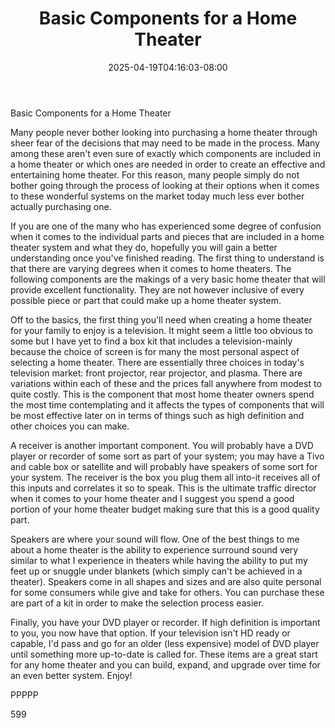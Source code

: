 ﻿---
title: "Basic Components for a Home Theater"
date: 2025-04-19T04:16:03-08:00
description: "Home Theater Systems TXT Tips for Web Success"
featured_image: "/images/Home Theater Systems TXT.jpg"
tags: ["Home Theater Systems TXT"]
---

Basic Components for a Home Theater

Many people never bother looking into purchasing a home theater through sheer fear of the decisions that may need to be made in the process. Many among these aren't even sure of exactly which components are included in a home theater or which ones are needed in order to create an effective and entertaining home theater. For this reason, many people simply do not bother going through the process of looking at their options when it comes to these wonderful systems on the market today much less ever bother actually purchasing one.

If you are one of the many who has experienced some degree of confusion when it comes to the individual parts and pieces that are included in a home theater system and what they do, hopefully you will gain a better understanding once you've finished reading. The first thing to understand is that there are varying degrees when it comes to home theaters. The following components are the makings of a very basic home theater that will provide excellent functionality. They are not however inclusive of every possible piece or part that could make up a home theater system.

Off to the basics, the first thing you'll need when creating a home theater for your family to enjoy is a television. It might seem a little too obvious to some but I have yet to find a box kit that includes a television-mainly because the choice of screen is for many the most personal aspect of selecting a home theater. There are essentially three choices in today's television market: front projector, rear projector, and plasma. There are variations within each of these and the prices fall anywhere from modest to quite costly. This is the component that most home theater owners spend the most time contemplating and it affects the types of components that will be most effective later on in terms of things such as high definition and other choices you can make.

A receiver is another important component. You will probably have a DVD player or recorder of some sort as part of your system; you may have a Tivo and cable box or satellite and will probably have speakers of some sort for your system. The receiver is the box you plug them all into-it receives all of this inputs and correlates it so to speak. This is the ultimate traffic director when it comes to your home theater and I suggest you spend a good portion of your home theater budget making sure that this is a good quality part.

Speakers are where your sound will flow. One of the best things to me about a home theater is the ability to experience surround sound very similar to what I experience in theaters while having the ability to put my feet up or snuggle under blankets (which simply can't be achieved in a theater). Speakers come in all shapes and sizes and are also quite personal for some consumers while give and take for others. You can purchase these are part of a kit in order to make the selection process easier.

Finally, you have your DVD player or recorder. If high definition is important to you, you now have that option. If your television isn't HD ready or capable, I'd pass and go for an older (less expensive) model of DVD player until something more up-to-date is called for. These items are a great start for any home theater and you can build, expand, and upgrade over time for an even better system. Enjoy!

PPPPP

599

